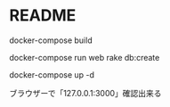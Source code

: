 # README

<p>docker-compose build
<p>docker-compose run web rake db:create
<p>docker-compose up -d

<p>ブラウザーで「127.0.0.1:3000」確認出来る
